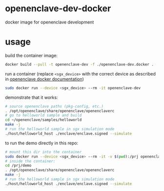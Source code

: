# openenclave-dev-docker

docker image for openenclave development

# usage

build the container image:
```sh
docker build --pull -t openenclave-dev -f ./openenclave-dev.docker .
```

run a container (replace `<sgx_device>` with the correct device as described in [openenclave docker documentation](https://github.com/openenclave/openenclave/blob/master/docs/GettingStartedDocs/Contributors/BuildingInADockerContainer.md))
```sh
sudo docker run --device <sgx_device> --rm -it openenclave-dev
```

demonstrate that it works:
```sh
# source openenclave paths (pkg-config, etc.)
. /opt/openenclave/share/openenclave/openenclaverc
# go to helloworld sample and build
cd ~/openenclave/samples/helloworld
make -j
# run the helloworld sample in sgx simulation mode
./host/helloworld_host ./enclave/enclave.signed --simulate
```

to run the demo directly in this repo:
```sh
# mount this dir into the container
sudo docker run --device <sgx_device> --rm -it -v $(pwd):/prj openenclave-dev
# inside the container:
cd /prj/demo
. /opt/openenclave/share/openenclave/openenclaverc
make -j
# run the helloworld sample in sgx simulation mode
./host/helloworld_host ./enclave/enclave.signed --simulate
```
